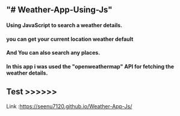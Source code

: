 ## "# Weather-App-Using-Js" 
#### Using JavaScript to search a weather details.
#### you can get your current location weather default 
#### And You can also search any places.
#### In this app i was used the "openweathermap" API for fetching the weather details. 
## Test >>>>>>

Link :https://seenu7120.github.io/Weather-App-Js/
